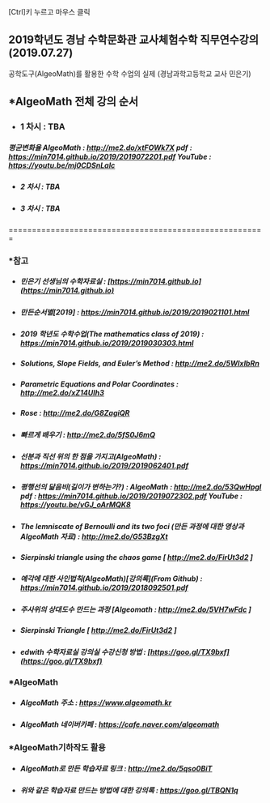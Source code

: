 [Ctrl]키 누르고 마우스 클릭 

## 2019학년도 경남 수학문화관 교사체험수학 직무연수강의(2019.07.27)

공학도구(AlgeoMath)를 활용한 수학 수업의 실제  (경남과학고등학교 교사 민은기)


## *AlgeoMath 전체 강의 순서
- ### 1 차시 : TBA
##### 평균변화율 AlgeoMath : http://me2.do/xtFOWk7X pdf : https://min7014.github.io/2019/2019072201.pdf YouTube : https://youtu.be/mj0CDSnLaIc
- ##### 2 차시 : TBA
- ##### 3 차시 : TBA
=======================================================




### *참고
- ##### 민은기 선생님의 수학자료실 : [https://min7014.github.io](https://min7014.github.io)
- ##### 만든순서별[2019] : https://min7014.github.io/2019/2019021101.html
- ##### 2019 학년도 수학수업(The mathematics class of 2019) : https://min7014.github.io/2019/2019030303.html
- ##### Solutions, Slope Fields, and Euler’s Method : http://me2.do/5WlxIbRn
- ##### Parametric Equations and Polar Coordinates : http://me2.do/xZ14UIh3
- ##### Rose : http://me2.do/G8ZagiQR

- ##### 빠르게 배우기 : http://me2.do/5fS0J6mQ

- ##### 선분과 직선 위의 한 점을 가지고(AlgeoMath) : https://min7014.github.io/2019/2019062401.pdf
- ##### 평행선의 닮음비(길이가 변하는가?) : AlgeoMath	:	http://me2.do/53QwHpgI pdf	:	https://min7014.github.io/2019/2019072302.pdf YouTube	:	https://youtu.be/vGJ_oArMQK8

- ##### The lemniscate of Bernoulli and its two foci (만든 과정에 대한 영상과 AlgeoMath 자료) : http://me2.do/G53BzgXt
- ##### Sierpinski triangle using the chaos game  [ http://me2.do/FirUt3d2 ]
- ##### 예각에 대한 사인법칙(AlgeoMath)[강의록](From Github) : https://min7014.github.io/2019/2018092501.pdf
- ##### 주사위의 상대도수 만드는 과정 [Algeomath : http://me2.do/5VH7wFdc ]
- ##### Sierpinski Triangle  [ http://me2.do/FirUt3d2 ]


- ##### edwith 수학자료실 강의실 수강신청 방법 : [https://goo.gl/TX9bxf](https://goo.gl/TX9bxf)


### *AlgeoMath
- ##### AlgeoMath 주소 : https://www.algeomath.kr
- ##### AlgeoMath 네이버카페 : https://cafe.naver.com/algeomath

###  *AlgeoMath기하작도 활용
- ##### AlgeoMath로 만든 학습자료 링크 : http://me2.do/5qso0BiT
- ##### 위와 같은 학습자료 만드는 방법에 대한 강의록 : https://goo.gl/TBQN1q
